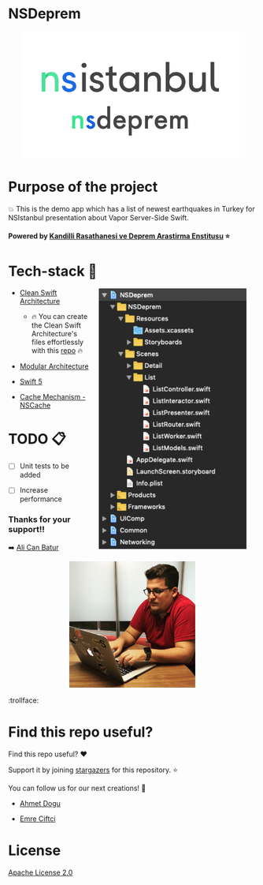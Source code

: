 # NSDeprem

<p align="center">
<img src="images/launch-logo.png" />
</p>


Purpose of the project
======================

:boom: This is the demo app which has a list of newest earthquakes in Turkey for NSIstanbul presentation about Vapor Server-Side Swift.

#### Powered by [Kandilli Rasathanesi ve Deprem Arastirma Enstitusu](http://m.koeri.boun.edu.tr/dbs3/) :star: 


Tech-stack :calling:
======================

<img src="images/clean-modular.png" width="300" align="right" hspace="20">

* [Clean Swift Architecture](https://hackernoon.com/introducing-clean-swift-architecture-vip-770a639ad7bf)

  * :fire: You can create the Clean Swift Architecture's files effortlessly with this [repo](https://github.com/emrcftci/clean-swift-architecture-file-template) :fire:

* [Modular Architecture](https://www.youtube.com/watch?v=tSXFjpio5MA)

* [Swift 5](https://github.com/apple/swift)

* [Cache Mechanism - NSCache](https://www.hackingwithswift.com/example-code/system/how-to-cache-data-using-nscache)


TODO :clipboard:
======================

- [ ] Unit tests to be added
- [ ] Increase performance


### Thanks for your support!!

:arrow_right: [Ali Can Batur]()

<p align="center">
<img src="images/alicanbatur.png" />
</p>
:trollface:


Find this repo useful?
======================

Find this repo useful? :heart: 

Support it by joining [stargazers](https://github.com/emrcftci/NSDeprem/stargazers) for this repository. :star:

You can follow us for our next creations! 🤩

* [Ahmet Dogu](https://github.com/vicaren)

* [Emre Ciftci](https://github.com/emrcftci)


License
=======

[Apache License 2.0](https://github.com/emrcftci/NSDeprem/blob/master/LICENSE)